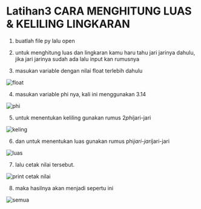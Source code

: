 # Latihan3 CARA MENGHITUNG LUAS & KELILING LINGKARAN

1. buatlah file py lalu open

2. untuk menghitung luas dan lingkaran kamu haru tahu jari jarinya dahulu,
jika jari jarinya sudah ada lalu input kan rumusnya

3. masukan variable dengan nilai float terlebih dahulu

![float](https://user-images.githubusercontent.com/115516758/197760111-9ff077e2-5e0c-4008-9f38-7a169047496f.PNG)

4. masukan variable phi nya, kali ini menggunakan 3.14

![phi](https://user-images.githubusercontent.com/115516758/197760207-2b53c2aa-c84a-4b51-847e-3d6fcc5d3851.PNG)

5. untuk menentukan keliling gunakan rumus 2*phi*jari-jari

![keling](https://user-images.githubusercontent.com/115516758/197760274-c3c297e2-39f5-4fa6-bc7f-62399521a2c5.PNG)

6. dan untuk menentukan luas gunakan rumus phi*jari-jari*jari-jari

![luas](https://user-images.githubusercontent.com/115516758/197760326-023511a7-57ce-4b00-be6f-49abda3e81b4.PNG)

7. lalu cetak nilai tersebut.

![print cetak nilai](https://user-images.githubusercontent.com/115516758/197760458-5c8b6637-c1ca-482b-b16d-0c5ad6f34de5.PNG)

8. maka hasilnya akan menjadi sepertu ini

![semua](https://user-images.githubusercontent.com/115516758/197760559-4cbf1d27-4d21-4b9d-be71-3b2c8c7623a8.PNG)

